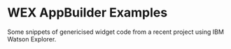 # WEX AppBuilder Examples

Some snippets of genericised widget code from a recent project using IBM Watson Explorer.
